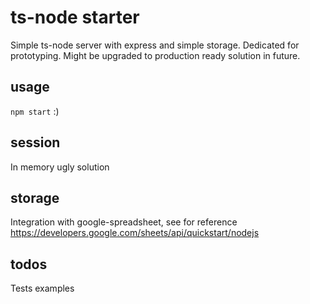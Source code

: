 # ts-node starter
Simple ts-node server with express and simple storage. Dedicated for prototyping. Might be upgraded to production ready solution in future.

## usage
`npm start` :)

## session
In memory ugly solution

## storage
Integration with google-spreadsheet, see for reference https://developers.google.com/sheets/api/quickstart/nodejs

## todos
Tests examples
